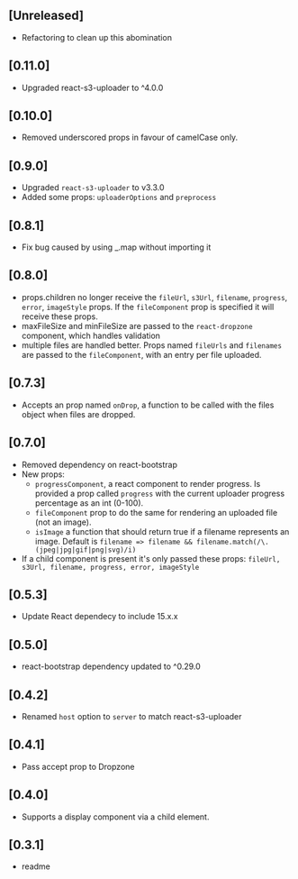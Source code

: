 
## [Unreleased]
  - Refactoring to clean up this abomination

## [0.11.0]
  - Upgraded react-s3-uploader to ^4.0.0

## [0.10.0]
  - Removed underscored props in favour of camelCase only.

## [0.9.0]
  - Upgraded `react-s3-uploader` to v3.3.0
  - Added some props: `uploaderOptions` and `preprocess`

## [0.8.1]
  - Fix bug caused by using _.map without importing it

## [0.8.0]
  - props.children no longer receive the `fileUrl`, `s3Url`, `filename`, `progress`, `error`, `imageStyle` props. If the `fileComponent` prop is specified it will receive these props. 
  - maxFileSize and minFileSize are passed to the `react-dropzone` component, which handles validation
  - multiple files are handled better. Props named `fileUrls` and `filenames` are passed to the `fileComponent`, with an entry per file uploaded.

## [0.7.3]
  - Accepts an prop named `onDrop`, a function to be called with the files object when files are dropped.

## [0.7.0]
  - Removed dependency on react-bootstrap
  - New props: 
    - `progressComponent`, a react component to render progress. Is provided a prop called `progress` with the current uploader progress percentage as an int (0-100).
    - `fileComponent` prop to do the same for rendering an uploaded file (not an image).
    - `isImage` a function that should return true if a filename represents an image. Default is `filename => filename && filename.match(/\.(jpeg|jpg|gif|png|svg)/i)`
  - If a child component is present it's only passed these props: `fileUrl, s3Url, filename, progress, error, imageStyle`

## [0.5.3]
  - Update React dependecy to include 15.x.x

## [0.5.0]
  - react-bootstrap dependency updated to ^0.29.0

## [0.4.2]
  - Renamed `host` option to `server` to match react-s3-uploader

## [0.4.1]
  - Pass accept prop to Dropzone

## [0.4.0]
  - Supports a display component via a child element.

## [0.3.1]
  - readme
